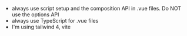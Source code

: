 - always use script setup and the composition API in .vue files. Do NOT use the options API
- always use TypeScript for .vue files
- I'm using tailwind 4, vite
